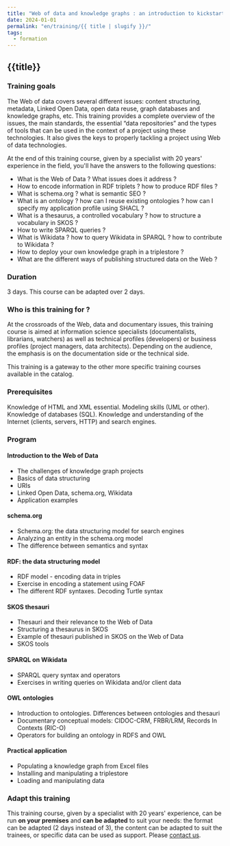 ```yaml
---
title: "Web of data and knowledge graphs : an introduction to kickstart your project"
date: 2024-01-01
permalink: "en/training/{{ title | slugify }}/"
tags:
  - formation
---
```


## {{title}}

### Training goals

The Web of data covers several different issues: content structuring, metadata, Linked Open Data, open data reuse, graph databases and knowledge graphs, etc. This training provides a complete overview of the issues, the main standards, the essential “data repositories” and the types of tools that can be used in the context of a project using these technologies. It also gives the keys to properly tackling a project using Web of data technologies.

At the end of this training course, given by a specialist with 20 years' experience in the field, you'll have the answers to the following questions:

- What is the Web of Data ? What issues does it address ?
- How to encode information in RDF triplets ? how to produce RDF files ?
- What is schema.org ? what is semantic SEO ?
- What is an ontology ? how can I reuse existing ontologies ? how can I specify my application profile using SHACL ?
- What is a thesaurus, a controlled vocabulary ? how to structure a vocabulary in SKOS ?
- How to write SPARQL queries ?
- What is Wikidata ? how to query Wikidata in SPARQL ? how to contribute to Wikidata ?
- How to deploy your own knowledge graph in a triplestore ?
- What are the different ways of publishing structured data on the Web ?

### Duration

3 days. This course can be adapted over 2 days.


### Who is this training for ?

At the crossroads of the Web, data and documentary issues, this training course is aimed at information science specialists (documentalists, librarians, watchers) as well as technical profiles (developers) or business profiles (project managers, data architects). Depending on the audience, the emphasis is on the documentation side or the technical side.

This training is a gateway to the other more specific training courses available in the catalog.

### Prerequisites

Knowledge of HTML and XML essential. Modeling skills (UML or other). Knowledge of databases (SQL). Knowledge and understanding of the Internet (clients, servers, HTTP) and search engines.

### Program
         	
#### Introduction to the Web of Data
  - The challenges of knowledge graph projects
  - Basics of data structuring
  - URIs
  - Linked Open Data, schema.org, Wikidata
  - Application examples

#### schema.org
  - Schema.org: the data structuring model for search engines
  - Analyzing an entity in the schema.org model
  - The difference between semantics and syntax

#### RDF: the data structuring model
  - RDF model - encoding data in triples
  - Exercise in encoding a statement using FOAF
  - The different RDF syntaxes. Decoding Turtle syntax

#### SKOS thesauri
  - Thesauri and their relevance to the Web of Data
  - Structuring a thesaurus in SKOS
  - Example of thesauri published in SKOS on the Web of Data
  - SKOS tools

#### SPARQL on Wikidata
  - SPARQL query syntax and operators
  - Exercises in writing queries on Wikidata and/or client data

#### OWL ontologies
  - Introduction to ontologies. Differences between ontologies and thesauri
  - Documentary conceptual models: CIDOC-CRM, FRBR/LRM, Records In Contexts (RIC-O)
  - Operators for building an ontology in RDFS and OWL
 
#### Practical application
  - Populating a knowledge graph from Excel files
  - Installing and manipulating a triplestore
  - Loading and manipulating data


### Adapt this training

This training course, given by a specialist with 20 years' experience, can be run **on your premises** and **can be adapted** to suit your needs: the format can be adapted (2 days instead of 3), the content can be adapted to suit the trainees, or specific data can be used as support. Please [contact us](https://sparna.fr/contact/).